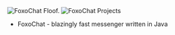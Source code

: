 <img src="https://media.foxochat.app/static/git/.github/title.png" alt="FoxoChat Floof.">
<img src="https://media.foxochat.app/static/git/.github/projects.png" alt="FoxoChat Projects">

- FoxoChat - blazingly fast messenger written in Java
